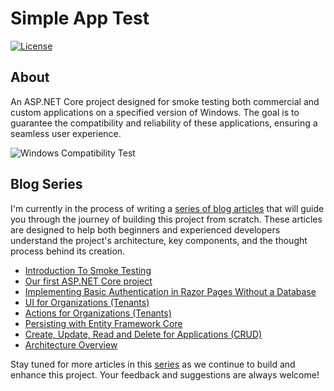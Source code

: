 # Simple App Test
[![License](https://img.shields.io/badge/License-MIT-green.svg)](https://github.com/hancheester/SimpleAppTest/blob/master/LICENSE)

## About
An ASP.NET Core project designed for smoke testing both commercial and custom applications on a specified version of Windows. The goal is to guarantee the compatibility and reliability of these applications, ensuring a seamless user experience.

![Windows Compatibility Test](https://cdn.hashnode.com/res/hashnode/image/upload/v1697379908742/9fb29291-0772-41d3-a91d-02b11aac96fd.png?auto=compress,format&format=webp)

## Blog Series
I'm currently in the process of writing a [series of blog articles](https://codecultivation.com/series/simple-app-test-project) that will guide you through the journey of building this project from scratch. These articles are designed to help both beginners and experienced developers understand the project's architecture, key components, and the thought process behind its creation.

- [Introduction To Smoke Testing](https://codecultivation.com/why-and-what-is-smoke-testing)
- [Our first ASP.NET Core project](https://codecultivation.com/new-aspnet-core-project-for-smoke-test)
- [Implementing Basic Authentication in Razor Pages Without a Database](https://codecultivation.com/implementing-basic-authentication-in-razor-pages-without-a-database)
- [UI for Organizations (Tenants)](https://codecultivation.com/ui-for-organizations-tenants)
- [Actions for Organizations (Tenants)](https://codecultivation.com/actions-for-tenants)
- [Persisting with Entity Framework Core](https://codecultivation.com/persisting-with-entity-framework-core)
- [Create, Update, Read and Delete for Applications (CRUD)](https://codecultivation.com/create-update-read-and-delete-for-applications-crud)
- [Architecture Overview](https://codecultivation.com/simple-architecture-overview)

Stay tuned for more articles in this [series](https://codecultivation.com/series/simple-app-test-project) as we continue to build and enhance this project. Your feedback and suggestions are always welcome!

